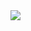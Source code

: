<img src="https://capsule-render.vercel.app/api?type=waving&color=gradient&height=240&section=header&text=SoHyeon%27s%20GitHub&fontSize=70&fontAlignY=34&desc=Nice%20to%20meet%20you!&descAlign=75&descAlignY=50" />

<!--
**KimSH39/KimSH39** is a ✨ _special_ ✨ repository because its `README.md` (this file) appears on your GitHub profile.

Here are some ideas to get you started:

- 🔭 I’m currently working on ...
- 🌱 I’m currently learning ...
- 👯 I’m looking to collaborate on ...
- 🤔 I’m looking for help with ...
- 💬 Ask me about ...
- 📫 How to reach me: ...
- 😄 Pronouns: ...
- ⚡ Fun fact: ...
-->
